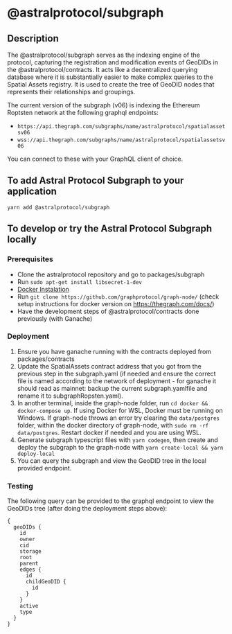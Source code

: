 # @astralprotocol/subgraph

## Description

The @astralprotocol/subgraph serves as the indexing engine of the protocol, capturing the registration and modification events of GeoDIDs in the @astralprotocol/contracts. It acts like a decentralized querying database where it is substantially easier to make complex queries to the Spatial Assets registry. It is used to create the tree of GeoDID nodes that represents their relationships and groupings.

The current version of the subgraph (v06) is indexing the Ethereum Roptsten network at the following graphql endpoints:

- `https://api.thegraph.com/subgraphs/name/astralprotocol/spatialassetsv06`
- `wss://api.thegraph.com/subgraphs/name/astralprotocol/spatialassetsv06`

You can connect to these with your GraphQL client of choice.

## To add Astral Protocol Subgraph to your application

```
yarn add @astralprotocol/subgraph
```

## To develop or try the Astral Protocol Subgraph locally

### Prerequisites

- Clone the astralprotocol repository and go to packages/subgraph
- Run `sudo apt-get install libsecret-1-dev`
- [Docker Instalation](https://docs.docker.com/install/linux/docker-ce/debian/)
- Run `git clone https://github.com/graphprotocol/graph-node/` (check setup instructions for docker version on https://thegraph.com/docs/)
- Have the development steps of @astralprotocol/contracts done previously (with Ganache)

### Deployment

1. Ensure you have ganache running with the contracts deployed from packages/contracts
2. Update the SpatialAssets contract address that you got from the previous step in the subgraph.yaml (if needed and ensure the correct file is named according to the network of deployment - for ganache it should read as mainnet: backup the current subgraph.yamlfile and rename it to subgraphRopsten.yaml).
3. In another terminal, inside the graph-node folder, run `cd docker && docker-compose up`. If using Docker for WSL, Docker must be running on Windows. If graph-node throws an error try clearing the `data/postgres` folder, within the docker directory of graph-node, with `sudo rm -rf data/postgres`. Restart docker if needed and you are using WSL.
4. Generate subgraph typescript files with `yarn codegen`, then create and deploy the subgraph to the graph-node with `yarn create-local && yarn deploy-local`
5. You can query the subgraph and view the GeoDID tree in the local provided endpoint.

### Testing

The following query can be provided to the graphql endpoint to view the GeoDIDs tree (after doing the deployment steps above):

```
{
  geoDIDs {
    id
    owner
    cid
    storage
    root
    parent
    edges {
      id
      childGeoDID {
        id
      }
    }
    active
    type
  }
}
```
